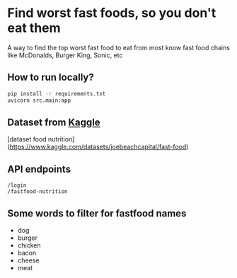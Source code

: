 # Find worst fast foods, so you don't eat them

A way to find the top worst fast food to eat from most know fast food chains like McDonalds, Burger King, Sonic, etc

## How to run locally?

```bash
pip install -r requirements.txt
uvicorn src.main:app
```

## Dataset from [Kaggle](https://www.kaggle.com/)

[dataset food nutrition] (https://www.kaggle.com/datasets/joebeachcapital/fast-food)

## API endpoints

```
/login
/fastfood-nutrition
```

## Some words to filter for fastfood names

- dog
- burger
- chicken
- bacon
- cheese
- meat

